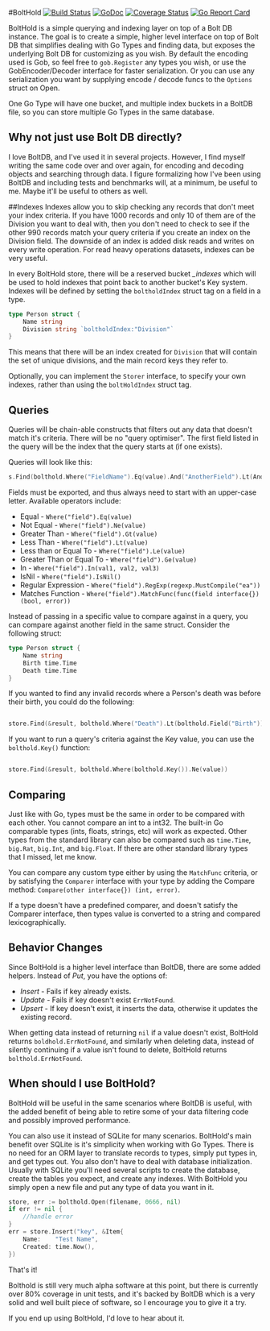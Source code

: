 #BoltHold [![Build Status](https://travis-ci.org/timshannon/bolthold.svg?branch=master)](https://travis-ci.org/timshannon/bolthold) [![GoDoc](https://godoc.org/github.com/timshannon/bolthold?status.svg)](https://godoc.org/github.com/timshannon/bolthold) [![Coverage Status](https://coveralls.io/repos/github/timshannon/bolthold/badge.svg?branch=master)](https://coveralls.io/github/timshannon/bolthold?branch=master) [![Go Report Card](https://goreportcard.com/badge/github.com/timshannon/bolthold)](https://goreportcard.com/report/github.com/timshannon/bolthold)


BoltHold is a simple querying and indexing layer on top of a Bolt DB instance. The goal is to create a simple,
higher level interface on top of Bolt DB that simplifies dealing with Go Types and finding data, but exposes the underlying 
Bolt DB for customizing as you wish.  By default the encoding used is Gob, so feel free to `gob.Register` any types you 
wish, or use the GobEncoder/Decoder interface for faster serialization.  Or you can use any serialization you want by 
supplying encode / decode funcs to the `Options` struct on Open.

One Go Type will have one bucket, and multiple index buckets in a BoltDB file, so you can store multiple Go Types in the
same database.

## Why not just use Bolt DB directly?
I love BoltDB, and I've used it in several projects.  However, I find myself writing the same code over and over again,
for encoding and decoding objects and searching through data.  I figure formalizing how I've been using BoltDB 
and including tests and benchmarks will, at a minimum, be useful to me.  Maybe it'll be useful to others as well.

##Indexes
Indexes allow you to skip checking any records that don't meet your index criteria.  If you have 1000 records and only
10 of them are of the Division you want to deal with, then you don't need to check to see if the other 990 records match
your query criteria if you create an index on the Division field.  The downside of an index is added disk reads and writes
on every write operation.  For read heavy operations datasets, indexes can be very useful.

In every BoltHold store, there will be a reserved bucket *_indexes* which will be used to hold indexes that point back 
to another bucket's Key system.  Indexes will be defined by setting the `boltholdIndex` struct tag on a field in a type.

```Go
type Person struct {
	Name string
	Division string `boltholdIndex:"Division"`
}

```

This means that there will be an index created for `Division` that will contain the set of unique divisions, and the
main record keys they refer to.

Optionally, you can implement the `Storer` interface, to specify your own indexes, rather than using the `boltHoldIndex` 
struct tag.

## Queries
Queries will be chain-able constructs that filters out any data that doesn't match it's criteria. There will be no 
"query optimiser". The first field listed in the query will be the index that the query starts at (if one exists).

Queries will look like this:
```Go
s.Find(bolthold.Where("FieldName").Eq(value).And("AnotherField").Lt(AnotherValue).Or(bolthold.Where("FieldName").Eq(anotherValue)

```

Fields must be exported, and thus always need to start with an upper-case letter.  Available operators include:
* Equal - `Where("field").Eq(value)`
* Not Equal - `Where("field").Ne(value)`
* Greater Than - `Where("field").Gt(value)`
* Less Than - `Where("field").Lt(value)`
* Less than or Equal To - `Where("field").Le(value)`
* Greater Than or Equal To - `Where("field").Ge(value)`
* In - `Where("field").In(val1, val2, val3)`
* IsNil - `Where("field").IsNil()`
* Regular Expression - `Where("field").RegExp(regexp.MustCompile("ea"))`
* Matches Function - `Where("field").MatchFunc(func(field interface{}) (bool, error))`

Instead of passing in a specific value to compare against in a query, you can compare against another field in the same
struct.  Consider the following struct:

```Go
type Person struct {
	Name string
	Birth time.Time
	Death time.Time
}

```

If you wanted to find any invalid records where a Person's death was before their birth, you could do the following: 

```Go

store.Find(&result, bolthold.Where("Death").Lt(bolthold.Field("Birth")))

```

If you want to run a query's criteria against the Key value, you can use the `bolthold.Key()` function:
```Go

store.Find(&result, bolthold.Where(bolthold.Key()).Ne(value))

```

## Comparing

Just like with Go, types must be the same in order to be compared with each other.  You cannot compare an int to a int32.
The built-in Go comparable types (ints, floats, strings, etc) will work as expected.  Other types from the standard library
can also be compared such as `time.Time`, `big.Rat`, `big.Int`, and `big.Float`.  If there are other standard library
types that I missed, let me know.

You can compare any custom type either by using the `MatchFunc` criteria, or by satisfying the `Comparer` interface with
your type by adding the Compare method: `Compare(other interface{}) (int, error)`.

If a type doesn't have a predefined comparer, and doesn't satisfy the Comparer interface, then types value is converted
to a string and compared lexicographically.

## Behavior Changes
Since BoltHold is a higher level interface than BoltDB, there are some added helpers.  Instead of *Put*, you
have the options of: 
* *Insert* - Fails if key already exists.
* *Update* - Fails if key doesn't exist `ErrNotFound`.
* *Upsert* - If key doesn't exist, it inserts the data, otherwise it updates the existing record.

When getting data instead of returning `nil` if a value doesn't exist, BoltHold returns `boldhold.ErrNotFound`, and
similarly when deleting data, instead of silently continuing if a value isn't found to delete, BoltHold returns 
`bolthold.ErrNotFound`.

## When should I use BoltHold?
BoltHold will be useful in the same scenarios where BoltDB is useful, with the added benefit of being able to retire 
some of your data filtering code and possibly improved performance.

You can also use it instead of SQLite for many scenarios.  BoltHold's main benefit over SQLite is it's simplicity when 
working with Go Types.  There is no need for an ORM layer to translate records to types, simply put types in, and get 
types out.  You also don't have to deal with database initialization.  Usually with SQLite you'll need several scripts 
to create the database, create the tables you expect, and create any indexes.  With BoltHold you simply open a new file 
and put any type of data you want in it.

```Go
store, err := bolthold.Open(filename, 0666, nil)
if err != nil {
	//handle error
}
err = store.Insert("key", &Item{
	Name:    "Test Name",
	Created: time.Now(),
})

```

That's it!

Bolthold is still very much alpha software at this point, but there is currently over 80% coverage in unit tests, and 
it's backed by BoltDB which is a very solid and well built piece of software, so I encourage you to give it a try.

If you end up using BoltHold, I'd love to hear about it.
